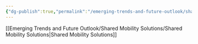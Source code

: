 ```yaml
---
{"dg-publish":true,"permalink":"/emerging-trends-and-future-outlook/shared-mobility-solutions/ride-sharing/"}
---
```


[[Emerging Trends and Future Outlook/Shared Mobility Solutions/Shared Mobility Solutions\|Shared Mobility Solutions]]
